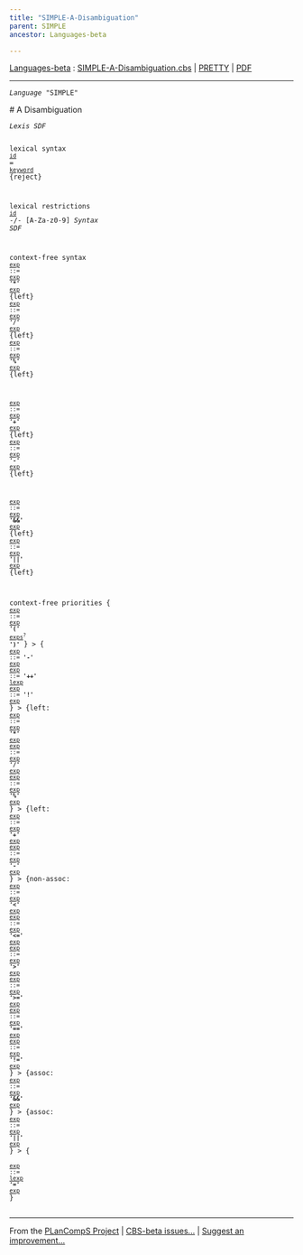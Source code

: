 ```yaml
---
title: "SIMPLE-A-Disambiguation"
parent: SIMPLE
ancestor: Languages-beta

---
```


[Languages-beta] : [SIMPLE-A-Disambiguation.cbs] \| [PRETTY] \| [PDF]


----
<div class="highlighter-rouge"><pre class="highlight"><code><i class="keyword">Language</i> <span id="Language_SIMPLE">"SIMPLE"</span></code></pre></div>
# <span id="SectionNumber_A">A</span> Disambiguation


<div class="highlighter-rouge"><pre class="highlight"><code><i class="keyword">Lexis</i> <i class="keyword">SDF</i>

lexical syntax 
  <code><span class="syn-name"><a href="../SIMPLE-1-Lexical/index.html#SyntaxName_id">id</a></span></code> = <code><span class="syn-name"><a href="../SIMPLE-1-Lexical/index.html#SyntaxName_keyword">keyword</a></span></code> {reject}

lexical restrictions
  <code><span class="syn-name"><a href="../SIMPLE-1-Lexical/index.html#SyntaxName_id">id</a></span></code> -/- [A-Za-z0-9]
<i class="keyword">Syntax</i> <i class="keyword">SDF</i>

context-free syntax
<code><i class="keyword"></i><i class="var"></i><span class="syn-name"><a href="../SIMPLE-2-Expressions/index.html#SyntaxName_exp">exp</a></span> ::= <span class="syn-name"><a href="../SIMPLE-2-Expressions/index.html#SyntaxName_exp">exp</a></span> <b class="atom">'*'</b> <span class="syn-name"><a href="../SIMPLE-2-Expressions/index.html#SyntaxName_exp">exp</a></span></code> {left}
<code><i class="keyword"></i><i class="var"></i><span class="syn-name"><a href="../SIMPLE-2-Expressions/index.html#SyntaxName_exp">exp</a></span> ::= <span class="syn-name"><a href="../SIMPLE-2-Expressions/index.html#SyntaxName_exp">exp</a></span> <b class="atom">'/'</b> <span class="syn-name"><a href="../SIMPLE-2-Expressions/index.html#SyntaxName_exp">exp</a></span></code> {left}
<code><i class="keyword"></i><i class="var"></i><span class="syn-name"><a href="../SIMPLE-2-Expressions/index.html#SyntaxName_exp">exp</a></span> ::= <span class="syn-name"><a href="../SIMPLE-2-Expressions/index.html#SyntaxName_exp">exp</a></span> <b class="atom">'%'</b> <span class="syn-name"><a href="../SIMPLE-2-Expressions/index.html#SyntaxName_exp">exp</a></span></code> {left}
  
<code><i class="keyword"></i><i class="var"></i><span class="syn-name"><a href="../SIMPLE-2-Expressions/index.html#SyntaxName_exp">exp</a></span> ::= <span class="syn-name"><a href="../SIMPLE-2-Expressions/index.html#SyntaxName_exp">exp</a></span> <b class="atom">'+'</b> <span class="syn-name"><a href="../SIMPLE-2-Expressions/index.html#SyntaxName_exp">exp</a></span></code> {left}
<code><i class="keyword"></i><i class="var"></i><span class="syn-name"><a href="../SIMPLE-2-Expressions/index.html#SyntaxName_exp">exp</a></span> ::= <span class="syn-name"><a href="../SIMPLE-2-Expressions/index.html#SyntaxName_exp">exp</a></span> <b class="atom">'-'</b> <span class="syn-name"><a href="../SIMPLE-2-Expressions/index.html#SyntaxName_exp">exp</a></span></code> {left}
  
<code><i class="keyword"></i><i class="var"></i><span class="syn-name"><a href="../SIMPLE-2-Expressions/index.html#SyntaxName_exp">exp</a></span> ::= <span class="syn-name"><a href="../SIMPLE-2-Expressions/index.html#SyntaxName_exp">exp</a></span> <b class="atom">'&&'</b> <span class="syn-name"><a href="../SIMPLE-2-Expressions/index.html#SyntaxName_exp">exp</a></span></code> {left}
<code><i class="keyword"></i><i class="var"></i><span class="syn-name"><a href="../SIMPLE-2-Expressions/index.html#SyntaxName_exp">exp</a></span> ::= <span class="syn-name"><a href="../SIMPLE-2-Expressions/index.html#SyntaxName_exp">exp</a></span> <b class="atom">'||'</b> <span class="syn-name"><a href="../SIMPLE-2-Expressions/index.html#SyntaxName_exp">exp</a></span></code> {left}

context-free priorities
{
<code><i class="keyword"></i><i class="var"></i><span class="syn-name"><a href="../SIMPLE-2-Expressions/index.html#SyntaxName_exp">exp</a></span> ::= <span class="syn-name"><a href="../SIMPLE-2-Expressions/index.html#SyntaxName_exp">exp</a></span> <b class="atom">'('</b> <span class="syn-name"><a href="../SIMPLE-2-Expressions/index.html#SyntaxName_exps">exps</a></span><sup class="sup">?</sup> <b class="atom">')'</b></code>
} >
{
<code><i class="keyword"></i><i class="var"></i><span class="syn-name"><a href="../SIMPLE-2-Expressions/index.html#SyntaxName_exp">exp</a></span> ::= <b class="atom">'-'</b> <span class="syn-name"><a href="../SIMPLE-2-Expressions/index.html#SyntaxName_exp">exp</a></span></code>
<code><i class="keyword"></i><i class="var"></i><span class="syn-name"><a href="../SIMPLE-2-Expressions/index.html#SyntaxName_exp">exp</a></span> ::= <b class="atom">'++'</b> <span class="syn-name"><a href="../SIMPLE-2-Expressions/index.html#SyntaxName_lexp">lexp</a></span></code>
<code><i class="keyword"></i><i class="var"></i><span class="syn-name"><a href="../SIMPLE-2-Expressions/index.html#SyntaxName_exp">exp</a></span> ::= <b class="atom">'!'</b> <span class="syn-name"><a href="../SIMPLE-2-Expressions/index.html#SyntaxName_exp">exp</a></span></code>
} >
{left: 
<code><i class="keyword"></i><i class="var"></i><span class="syn-name"><a href="../SIMPLE-2-Expressions/index.html#SyntaxName_exp">exp</a></span> ::= <span class="syn-name"><a href="../SIMPLE-2-Expressions/index.html#SyntaxName_exp">exp</a></span> <b class="atom">'*'</b> <span class="syn-name"><a href="../SIMPLE-2-Expressions/index.html#SyntaxName_exp">exp</a></span></code>
<code><i class="keyword"></i><i class="var"></i><span class="syn-name"><a href="../SIMPLE-2-Expressions/index.html#SyntaxName_exp">exp</a></span> ::= <span class="syn-name"><a href="../SIMPLE-2-Expressions/index.html#SyntaxName_exp">exp</a></span> <b class="atom">'/'</b> <span class="syn-name"><a href="../SIMPLE-2-Expressions/index.html#SyntaxName_exp">exp</a></span></code>
<code><i class="keyword"></i><i class="var"></i><span class="syn-name"><a href="../SIMPLE-2-Expressions/index.html#SyntaxName_exp">exp</a></span> ::= <span class="syn-name"><a href="../SIMPLE-2-Expressions/index.html#SyntaxName_exp">exp</a></span> <b class="atom">'%'</b> <span class="syn-name"><a href="../SIMPLE-2-Expressions/index.html#SyntaxName_exp">exp</a></span></code>
} >
{left: 
<code><i class="keyword"></i><i class="var"></i><span class="syn-name"><a href="../SIMPLE-2-Expressions/index.html#SyntaxName_exp">exp</a></span> ::= <span class="syn-name"><a href="../SIMPLE-2-Expressions/index.html#SyntaxName_exp">exp</a></span> <b class="atom">'+'</b> <span class="syn-name"><a href="../SIMPLE-2-Expressions/index.html#SyntaxName_exp">exp</a></span></code>
<code><i class="keyword"></i><i class="var"></i><span class="syn-name"><a href="../SIMPLE-2-Expressions/index.html#SyntaxName_exp">exp</a></span> ::= <span class="syn-name"><a href="../SIMPLE-2-Expressions/index.html#SyntaxName_exp">exp</a></span> <b class="atom">'-'</b> <span class="syn-name"><a href="../SIMPLE-2-Expressions/index.html#SyntaxName_exp">exp</a></span></code>
} >
{non-assoc: 
<code><i class="keyword"></i><i class="var"></i><span class="syn-name"><a href="../SIMPLE-2-Expressions/index.html#SyntaxName_exp">exp</a></span> ::= <span class="syn-name"><a href="../SIMPLE-2-Expressions/index.html#SyntaxName_exp">exp</a></span> <b class="atom">'<'</b> <span class="syn-name"><a href="../SIMPLE-2-Expressions/index.html#SyntaxName_exp">exp</a></span></code>
<code><i class="keyword"></i><i class="var"></i><span class="syn-name"><a href="../SIMPLE-2-Expressions/index.html#SyntaxName_exp">exp</a></span> ::= <span class="syn-name"><a href="../SIMPLE-2-Expressions/index.html#SyntaxName_exp">exp</a></span> <b class="atom">'<='</b> <span class="syn-name"><a href="../SIMPLE-2-Expressions/index.html#SyntaxName_exp">exp</a></span></code>
<code><i class="keyword"></i><i class="var"></i><span class="syn-name"><a href="../SIMPLE-2-Expressions/index.html#SyntaxName_exp">exp</a></span> ::= <span class="syn-name"><a href="../SIMPLE-2-Expressions/index.html#SyntaxName_exp">exp</a></span> <b class="atom">'>'</b> <span class="syn-name"><a href="../SIMPLE-2-Expressions/index.html#SyntaxName_exp">exp</a></span></code>
<code><i class="keyword"></i><i class="var"></i><span class="syn-name"><a href="../SIMPLE-2-Expressions/index.html#SyntaxName_exp">exp</a></span> ::= <span class="syn-name"><a href="../SIMPLE-2-Expressions/index.html#SyntaxName_exp">exp</a></span> <b class="atom">'>='</b> <span class="syn-name"><a href="../SIMPLE-2-Expressions/index.html#SyntaxName_exp">exp</a></span></code>
<code><i class="keyword"></i><i class="var"></i><span class="syn-name"><a href="../SIMPLE-2-Expressions/index.html#SyntaxName_exp">exp</a></span> ::= <span class="syn-name"><a href="../SIMPLE-2-Expressions/index.html#SyntaxName_exp">exp</a></span> <b class="atom">'=='</b> <span class="syn-name"><a href="../SIMPLE-2-Expressions/index.html#SyntaxName_exp">exp</a></span></code>
<code><i class="keyword"></i><i class="var"></i><span class="syn-name"><a href="../SIMPLE-2-Expressions/index.html#SyntaxName_exp">exp</a></span> ::= <span class="syn-name"><a href="../SIMPLE-2-Expressions/index.html#SyntaxName_exp">exp</a></span> <b class="atom">'!='</b> <span class="syn-name"><a href="../SIMPLE-2-Expressions/index.html#SyntaxName_exp">exp</a></span></code>
} >
{assoc: 
<code><i class="keyword"></i><i class="var"></i><span class="syn-name"><a href="../SIMPLE-2-Expressions/index.html#SyntaxName_exp">exp</a></span> ::= <span class="syn-name"><a href="../SIMPLE-2-Expressions/index.html#SyntaxName_exp">exp</a></span> <b class="atom">'&&'</b> <span class="syn-name"><a href="../SIMPLE-2-Expressions/index.html#SyntaxName_exp">exp</a></span></code>
} >
{assoc: 
<code><i class="keyword"></i><i class="var"></i><span class="syn-name"><a href="../SIMPLE-2-Expressions/index.html#SyntaxName_exp">exp</a></span> ::= <span class="syn-name"><a href="../SIMPLE-2-Expressions/index.html#SyntaxName_exp">exp</a></span> <b class="atom">'||'</b> <span class="syn-name"><a href="../SIMPLE-2-Expressions/index.html#SyntaxName_exp">exp</a></span></code>
} >
{       
<code><i class="keyword"></i><i class="var"></i><span class="syn-name"><a href="../SIMPLE-2-Expressions/index.html#SyntaxName_exp">exp</a></span> ::= <span class="syn-name"><a href="../SIMPLE-2-Expressions/index.html#SyntaxName_lexp">lexp</a></span> <b class="atom">'='</b> <span class="syn-name"><a href="../SIMPLE-2-Expressions/index.html#SyntaxName_exp">exp</a></span></code>
}</code></pre></div>


[Funcons-beta]: /CBS-beta/docs/Funcons-beta
  "FUNCONS-BETA"
[Unstable-Funcons-beta]: /CBS-beta/docs/Unstable-Funcons-beta
  "UNSTABLE-FUNCONS-BETA"
[Languages-beta]: /CBS-beta/docs/Languages-beta
  "LANGUAGES-BETA"
[Unstable-Languages-beta]: /CBS-beta/docs/Unstable-Languages-beta
  "UNSTABLE-LANGUAGES-BETA"
[CBS-beta]: /CBS-beta
  "CBS-BETA"
[SIMPLE-A-Disambiguation.cbs]: https://github.com/plancomps/CBS-beta/blob/master/Languages-beta/SIMPLE/SIMPLE-cbs/SIMPLE/SIMPLE-A-Disambiguation/SIMPLE-A-Disambiguation.cbs
  "CBS SOURCE FILE ON GITHUB"
[PLAIN]: /CBS-beta/docs/Languages-beta/SIMPLE/SIMPLE-cbs/SIMPLE/SIMPLE-A-Disambiguation
  "CBS SOURCE WEB PAGE"
[PRETTY]: /CBS-beta/math/Languages-beta/SIMPLE/SIMPLE-cbs/SIMPLE/SIMPLE-A-Disambiguation
  "CBS-KATEX WEB PAGE"
[PDF]: https://github.com/plancomps/CBS-beta/blob/master/Languages-beta/SIMPLE/SIMPLE-cbs/SIMPLE/SIMPLE-A-Disambiguation/SIMPLE-A-Disambiguation.pdf
  "CBS-LATEX PDF FILE"
[PLanCompS Project]: https://plancomps.github.io
  "PROGRAMMING LANGUAGE COMPONENTS AND SPECIFICATIONS PROJECT HOME PAGE"

____

From the [PLanCompS Project] | [CBS-beta issues...] | [Suggest an improvement...]

[CBS-beta issues...]: https://github.com/plancomps/CBS-beta/issues
   "CBS-BETA ISSUE REPORTS ON GITHUB"
 [Suggest an improvement...]: mailto:plancomps@gmail.com?Subject=CBS-beta%20-%20comment&Body=Re%3A%20CBS-beta%20specification%20at%20SIMPLE/SIMPLE-A-Disambiguation/SIMPLE-A-Disambiguation.cbs%0A%0AComment/Query/Issue/Suggestion%3A%0A%0A%0ASignature%3A%0A
   "GENERATE AN EMAIL TEMPLATE"

